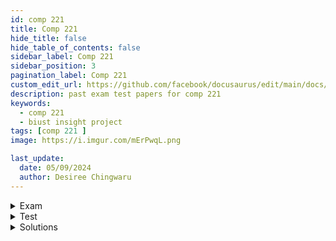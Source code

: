 ```yaml
---
id: comp 221
title: Comp 221 
hide_title: false
hide_table_of_contents: false
sidebar_label: Comp 221
sidebar_position: 3
pagination_label: Comp 221
custom_edit_url: https://github.com/facebook/docusaurus/edit/main/docs/api-doc-markdown.md
description: past exam test papers for comp 221
keywords:
  - comp 221
  - biust insight project
tags: [comp 221 ]
image: https://i.imgur.com/mErPwqL.png

last_update:
  date: 05/09/2024
  author: Desiree Chingwaru
---
```




<details>
<summary>Exam</summary>

- [2020/2021 exam](https://drive.google.com/file/d/1u7TL6EJMTdp-ZGGigRhHwIRcKBs9s8AE/view?usp=drive_link)
- [2022/2023 exam](https://drive.google.com/file/d/1PGX30SXjjk3GGZ4OEiCulg7PKrk9IKc2/view?usp=drive_link)
- [2023/2024 exam](https://drive.google.com/file/d/1dB-xJ66F18rzAub1W1h6WnSbpKVp2hp2/view?usp=sharing)
</details>

<details>
<summary>Test</summary>
:::warning Currently In Search
searching for content
:::


</details>

<details>
<summary>Solutions </summary>

:::warning Currently In Search
searching for content
:::
</details>

